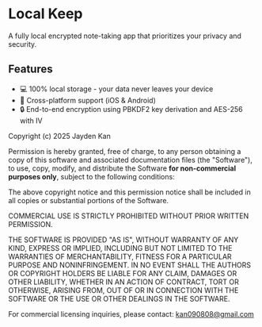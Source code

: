 # Local Keep

A fully local encrypted note-taking app that prioritizes your privacy and security.

## Features

- 💻 100% local storage - your data never leaves your device
- 📱 Cross-platform support (iOS & Android)
- 🔒 End-to-end encryption using PBKDF2 key derivation and AES-256 with IV


Copyright (c) 2025 Jayden Kan

Permission is hereby granted, free of charge, to any person obtaining a copy
of this software and associated documentation files (the "Software"), to use,
copy, modify, and distribute the Software **for non-commercial purposes only**, 
subject to the following conditions:

The above copyright notice and this permission notice shall be included in all 
copies or substantial portions of the Software.

COMMERCIAL USE IS STRICTLY PROHIBITED WITHOUT PRIOR WRITTEN PERMISSION.

THE SOFTWARE IS PROVIDED "AS IS", WITHOUT WARRANTY OF ANY KIND, EXPRESS OR 
IMPLIED, INCLUDING BUT NOT LIMITED TO THE WARRANTIES OF MERCHANTABILITY, 
FITNESS FOR A PARTICULAR PURPOSE AND NONINFRINGEMENT. IN NO EVENT SHALL THE 
AUTHORS OR COPYRIGHT HOLDERS BE LIABLE FOR ANY CLAIM, DAMAGES OR OTHER 
LIABILITY, WHETHER IN AN ACTION OF CONTRACT, TORT OR OTHERWISE, ARISING FROM, 
OUT OF OR IN CONNECTION WITH THE SOFTWARE OR THE USE OR OTHER DEALINGS IN THE 
SOFTWARE.

For commercial licensing inquiries, please contact: kan090808@gmail.com
